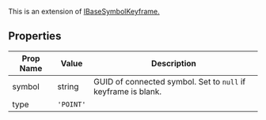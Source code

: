 This is an extension of [IBaseSymbolKeyframe.](/Documentation/Interfaces/IBaseSymbolKeyframe.md)

## Properties

| Prop Name | Value | Description |
| --------------------- | ------ | ------------------- |
| symbol | string | GUID of connected symbol. Set to `null` if keyframe is blank. |
| type | `'POINT'` | |